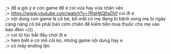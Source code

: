 ;> để a gợi ý e con game để e coi vừa hay vừa nhân văn<br>
;> https://www.youtube.com/watch?v=7RgH6QhsDVI coi đi e<br>
;> nội dung con game là cô bé, bố mất có mẹ đang bị bệnh xong mẹ bị ngày càng nặng cô bé phải bán cơm chiên để kiếm tiền mua thuốc cho mẹ vào ban đêm =)))<br>
;> coi từ lúc bắt đầu chơi đi e<br>
;> hem biết e có mồ côi ko, nhưng game nội dung hay e<br>
;> có mấy ending lận

